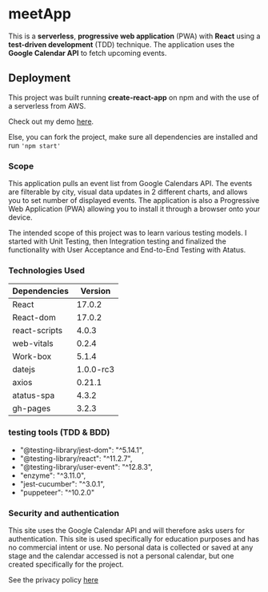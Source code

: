 # meetApp
This is a **serverless**, **progressive web application** (PWA) with **React** using a **test-driven development** (TDD) technique. The application uses the **Google Calendar API** to fetch upcoming events.

## Deployment

This project was built running **create-react-app** on npm and with the use of a serverless from AWS. 

Check out my demo <a href='https://iamnachoj.github.io/meetApp/'>here</a>.

Else, you can fork the project, make sure all dependencies are installed and run ```'npm start' ```

### Scope
This application pulls an event list from Google Calendars API. The events are filterable by city, visual data updates in 2 different charts, and allows you to set number of displayed events. The application is also a Progressive Web Application (PWA) allowing you to install it through a browser onto your device.

The intended scope of this project was to learn various testing models. I started with Unit Testing, then Integration testing and finalized the functionality with User Acceptance and End-to-End Testing with Atatus.

### Technologies Used
Dependencies | Version
------------ | -------------
 React | 17.0.2
 React-dom | 17.0.2
 react-scripts | 4.0.3
 web-vitals | 0.2.4
 Work-box | 5.1.4
 datejs | 1.0.0-rc3
 axios | 0.21.1
 atatus-spa | 4.3.2
 gh-pages | 3.2.3
 
 ### testing tools (TDD & BDD)
  -  "@testing-library/jest-dom": "^5.14.1",
  - "@testing-library/react": "^11.2.7",
  - "@testing-library/user-event": "^12.8.3",
  -  "enzyme": "^3.11.0",
  -  "jest-cucumber": "^3.0.1",
  - "puppeteer": "^10.2.0"

### Security and authentication
This site uses the Google Calendar API and will therefore asks users for authentication. This site is used specifically for education purposes and has no commercial intent or use. No personal data is collected or saved at any stage and the calendar accessed is not a personal calendar, but one created specifically for the project.

See the privacy policy <a href="https://iamnachoj.github.io/meetApp/privacy.html" >here</a>

